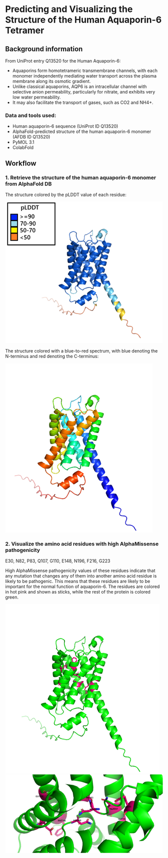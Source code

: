 # Predicting and Visualizing the Structure of the Human Aquaporin-6 Tetramer
## Background information
From UniProt entry Q13520 for the Human Aquaporin-6: 
- Aquaporins form homotetrameric transmembrane channels, with each monomer independently mediating water transport across the plasma membrane along its osmotic gradient.
- Unlike classical aquaporins, AQP6 is an intracellular channel with selective anion permeability, particularly for nitrate, and exhibits very low water permeability.
- It may also facilitate the transport of gases, such as CO2 and NH4+.
### Data and tools used:
- Human aquaporin-6 sequence (UniProt ID Q13520)
- AlphaFold-predicted structure of the human aquaporin-6 monomer (AFDB ID Q13520)
- PyMOL 3.1
- ColabFold
## Workflow
### 1. Retrieve the structure of the human aquaporin-6 monomer from AlphaFold DB
The structure colored by the pLDDT value of each residue:

![Q13520_structure](https://github.com/rmvjh27/aquaporin6-structure/blob/a7bab4a7979c49d6d8cbb7c9622325d54f85816d/Aquaporin6%20monomer.png)

The structure colored with a blue-to-red spectrum, with blue denoting the N-terminus and red denoting the C-terminus:

![NtoCcolored](https://github.com/rmvjh27/aquaporin6-structure/blob/main/Aquaporin6%20monomer-3.png)

### 2. Visualize the amino acid residues with high AlphaMissense pathogenicity
E30, N82, P83, Q107, G110, E148, N196, F216, G223

High AlphaMissense pathogenicity values of these residues indicate that any mutation that changes any of them into another amino acid residue is likely to be pathogenic. This means that these residues are likely to be important for the normal function of aquaporin-6.
The residues are colored in hot pink and shown as sticks, while the rest of the protein is colored green.

![highlight_res](https://github.com/rmvjh27/aquaporin6-structure/blob/main/Aquaporin6%20monomer-1.png)
![zoomed_res](https://github.com/rmvjh27/aquaporin6-structure/blob/main/Aquaporin6%20monomer-2.png)

